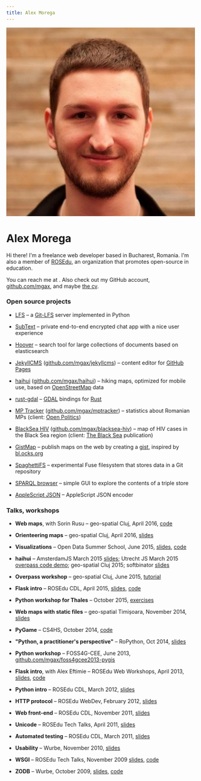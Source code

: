 ```yaml
---
title: Alex Morega
---
```

<p class="photo pull-right"><img src="photo.jpeg" class="img-rounded"></p>

# Alex Morega

Hi there! I'm a freelance web developer based in Bucharest,
Romania. I'm also a member of [ROSEdu](http://rosedu.org/),
an organization that promotes open-source in education.

You can reach me at <span id='the_contact'></span>. Also check out my GitHub
account, [github.com/mgax](https://github.com/mgax/), and maybe [the
cv](https://grep.ro/cv-en.html).


### Open source projects

* [LFS](https://github.com/mgax/lfs) – a
  [Git-LFS](https://github.com/github/git-lfs) server implemented in Python

* [SubText](https://github.com/mgax/subtext.git) – private end-to-end encrypted
  chat app with a nice user experience

* [Hoover](https://github.com/mgax/hoover.git) – search tool for large
  collections of documents based on elasticsearch

* [JekyllCMS](http://jekyllcms.grep.ro)
  ([github.com/mgax/jekyllcms](https://github.com/mgax/jekyllcms)) – content
  editor for [GitHub Pages](https://pages.github.com/)

* [haihui](http://haihui.grep.ro)
  ([github.com/mgax/haihui](https://github.com/mgax/haihui)) – hiking maps,
  optimized for mobile use, based on
  [OpenStreetMap](http://www.openstreetmap.org/) data

* [rust-gdal](https://github.com/georust/rust-gdal) – [GDAL](http://gdal.org/)
  bindings for [Rust](http://www.rust-lang.org/)

* [MP Tracker](http://parlament.openpolitics.ro)
  ([github.com/mgax/mptracker](https://github.com/mgax/mptracker)) – statistics
  about Romanian MPs (client: [Open Politics](http://www.openpolitics.ro))

* [BlackSea HIV](http://mgax.github.io/blacksea-hiv/map.html)
  ([github.com/mgax/blacksea-hiv](https://github.com/mgax/blacksea-hiv)) – map
  of HIV cases in the Black Sea region (client: [The Black
  Sea](http://theblacksea.eu) publication)

* [GistMap](https://github.com/mgax/gistmap/wiki) – publish maps on the web by
  creating a [gist](https://gist.github.com), inspired by
  [bl.ocks.org](http://bl.ocks.org)

* [SpaghettiFS](https://github.com/mgax/SpaghettiFS) – experimental Fuse
  filesystem that stores data in a Git repository

* [SPARQL browser](https://github.com/mgax/sparql-browser) – simple GUI to
  explore the contents of a triple store

* [AppleScript JSON](https://github.com/mgax/applescript-json) – AppleScript
  JSON encoder


### Talks, workshops

* **Web maps**, with Sorin Rusu –
  geo-spatial Cluj, April 2016,
  [code](https://github.com/mgax/workshop-geocj2016-web)

* **Orienteering maps** –
  geo-spatial Cluj, April 2016,
  [slides](https://qp.grep.ro/geospatial-2016/orientare.pdf)

* **Visualizations** –
  Open Data Summer School, June 2015,
  [slides](https://grep.ro/quickpub/odss-vis.pdf),
  [code](https://github.com/mgax/workshop-odss-vis)

* **haihui** –
  AmsterdamJS March 2015
  [slides](https://grep.ro/quickpub/amsterdamjs-haihui/haihui.pdf);
  Utrecht JS March 2015 [overpass code
  demo](https://github.com/mgax/utrechtjs-map);
  geo-spatial Cluj 2015;
  softbinator [slides](https://grep.ro/quickpub/softbinator-haihui/slides.pdf)

* **Overpass workshop** –
  geo-spatial Cluj, June 2015,
  [tutorial](https://github.com/mgax/workshop-geocj2015-overpass/blob/master/README.md)

* **Flask intro** –
  ROSEdu CDL, April 2015,
  [slides](https://grep.ro/quickpub/cdl-flask-2015/flask.pdf),
  [code](https://github.com/mgax/workshop-cdl2015-flask)

* **Python workshop for Thales** –
  October 2015,
  [exercises](https://github.com/mgax/workshop-2014-10)

* **Web maps with static files** –
  geo-spatial Timișoara, November 2014,
  [slides](https://grep.ro/quickpub/geospatial-timisoara/geospatial-2014-timisoara.pdf)

* **PyGame** –
  CS4HS, October 2014, [code](https://github.com/mgax/cs4hs-pygame)

* **"Python, a practitioner's perspective"** –
  RoPython, Oct 2014,
  [slides](https://grep.ro/quickpub/ropython-2014/ropython.pdf)

* **Python workshop** –
  FOSS4G-CEE, June 2013,
  [github.com/mgax/foss4gcee2013-pygis](https://github.com/mgax/foss4gcee2013-pygis)

* **Flask intro**, with Alex Eftimie –
  ROSEdu Web Workshops, April 2013,
  [slides](https://docs.google.com/presentation/d/1Rv_iDDSm_aA8uQd5oVVL5VCWPncMzSXjhsfsmf4LONg/edit#slide=id.p),
  [code](https://github.com/mgax/minitwitter)

* **Python intro** –
  ROSEdu CDL, March 2012,
  [slides](https://grep.ro/quickpub/cdl-python-2012/code/)

* **HTTP protocol** –
  ROSEdu WebDev, February 2012,
  [slides](https://grep.ro/quickpub/webdev-http/slides/slides.html)

* **Web front-end** –
  ROSEdu CDL, November 2011,
  [slides](https://grep.ro/quickpub/cdl-web-frontend/slides.html)

* **Unicode** –
  ROSEdu Tech Talks, April 2011,
  [slides](https://grep.ro/quickpub/rtt-unicode/unicode.pdf)

* **Automated testing** –
  ROSEdu CDL, March 2011,
  [slides](https://grep.ro/quickpub/cdl-testing/slides/testing.pdf)

* **Usability** –
  Wurbe, November 2010,
  [slides](https://grep.ro/quickpub/wurbe-usability/)

* **WSGI** –
  ROSEdu Tech Talks, November 2009
  [slides](https://grep.ro/quickpub/rtt-wsgi/slides/slides.pdf),
  [code](https://grep.ro/quickpub/rtt-wsgi/demo/)

* **ZODB** –
  Wurbe, October 2009,
  [slides](https://grep.ro/quickpub/wurbe25/slides/slides.pdf),
  [code](https://grep.ro/quickpub/wurbe25/demo/)


<script>
  (function() {
    var m = ['x@gr', '.ro', 'ale', 'ep', 'lto', 'mai'];
    var a = m[2] + m[0] + m[3] + m[1];
    var span = document.getElementById('the_contact');
    span.innerHTML = '<a href="'+m[5]+m[4]+':'+a+'">'+a+'</a>';
  })();
</script>
